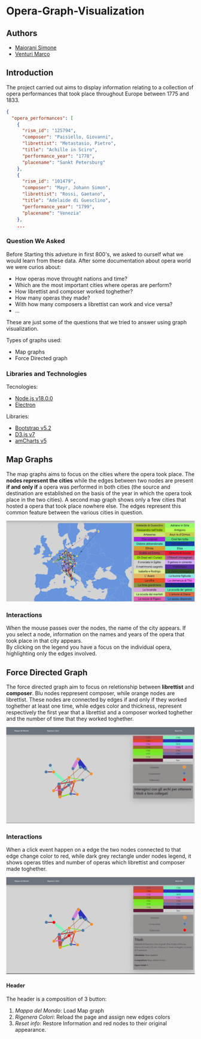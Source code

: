 # Opera-Graph-Visualization

## Authors
- [Maiorani Simone](https://github.com/maioranisimone)
- [Venturi Marco](https://github.com/Arcaici)

## Introduction
The project carried out aims to display information relating to a collection of opera performances that took place throughout Europe between 1775 and 1833.

```json
{
  "opera_performances": [
    {
      "rism_id": "125794",
      "composer": "Paisiello, Giovanni",
      "librettist": "Metastasio, Pietro",
      "title": "Achille in Sciro",
      "performance_year": "1778",
      "placename": "Sankt Petersburg"
    },
    {
      "rism_id": "101479",
      "composer": "Mayr, Johann Simon",
      "librettist": "Rossi, Gaetano",
      "title": "Adelaide di Guesclino",
      "performance_year": "1799",
      "placename": "Venezia"
    },
    ...
```
### Question We Asked
Before Starting this adveture in first 800's, we asked to ourself what we would learn from these data. After some documentation about opera world we were curios about:

* How operas move throught nations and time?
* Which are the most important cities where operas are perform?
* How librettist and composer worked toghether?
* How many operas they made?
* With how many composers a librettist can work and vice versa?
* ...

These are just some of the questions that we tried to answer using graph visualization.

Types of graphs used:
* Map graphs
* Force Directed graph

### Libraries and Technologies
Tecnologies:
* [Node.js v18.0.0](https://nodejs.org/en/)
* [Electron](https://www.electronjs.org/)

Libraries:
* [Bootstrap v5.2](https://getbootstrap.com/docs/5.2/getting-started/introduction/)
* [D3.js v7](https://d3js.org/)
* [amCharts v5](https://www.amcharts.com/)

## Map Graphs
The map graphs aims to focus on the cities where the opera took place.
The **nodes represent the cities** while the edges between two nodes are present **if and only if** a opera was performed in both cities (the source and destination are established on the basis of the year in which the opera took place in the two cities).
A second map graph shows only a few cities that hosted a opera that took place nowhere else. 
The edges represent this common feature between the various cities in question.  

![Map Graph](https://github.com/Arcaici/Opera-Graph-Visualization/blob/main/images/Map%20Graph.png)

### Interactions
When the mouse passes over the nodes, the name of the city appears. If you select a node, information on the names and years of the opera that took place in that city appears.  
By clicking on the legend you have a focus on the individual opera, highlighting only the edges involved.

## Force Directed Graph
The force directed graph aim to focus on reletionship between **librettist** and **composer**.
Blu nodes reppresent composer, while orange nodes are librettist. These nodes are connected by edges if and only if they worked toghether at least one time, while edges color and thickness, represent respectively the first year that a librettist and a composer worked toghether and  the number of time that they worked toghether.  

![Force Directed Graph](https://github.com/Arcaici/Opera-Graph-Visualization/blob/main/images/force_main.png)

### Interactions
When a click event happen on a edge the two nodes connected to that edge change color to red, while dark grey rectangle under nodes legend, it shows operas titles and number of operas which librettist and composer made toghether.

![Force Directed Graph Interactions](https://github.com/Arcaici/Opera-Graph-Visualization/blob/main/images/force_interaction.png)

#### Header
The header is a composition of 3 button:
1. *Mappa del Mondo*: Load Map graph 
2. *Rigenera Colori*: Reload the page and assign new edges colors 
3. *Reset info*: Restore Information and red nodes to their original appearance.
